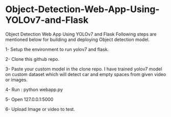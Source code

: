 # Object-Detection-Web-App-Using-YOLOv7-and-Flask
Object Detection Web App Using YOLOv7 and Flask
 Following steps are mentioned below for building and deploying Object detection model.

1- Setup the environment to run yolov7 and flask.

2- Clone this github repo.

3- Paste your custom model in the clone repo. I have trained yolov7 model on custom dataset which will detect car and empty spaces from given video or images.

4- Run :  python webapp.py

5- Open 127.0.0.1:5000

6- Upload Image or video to test.


